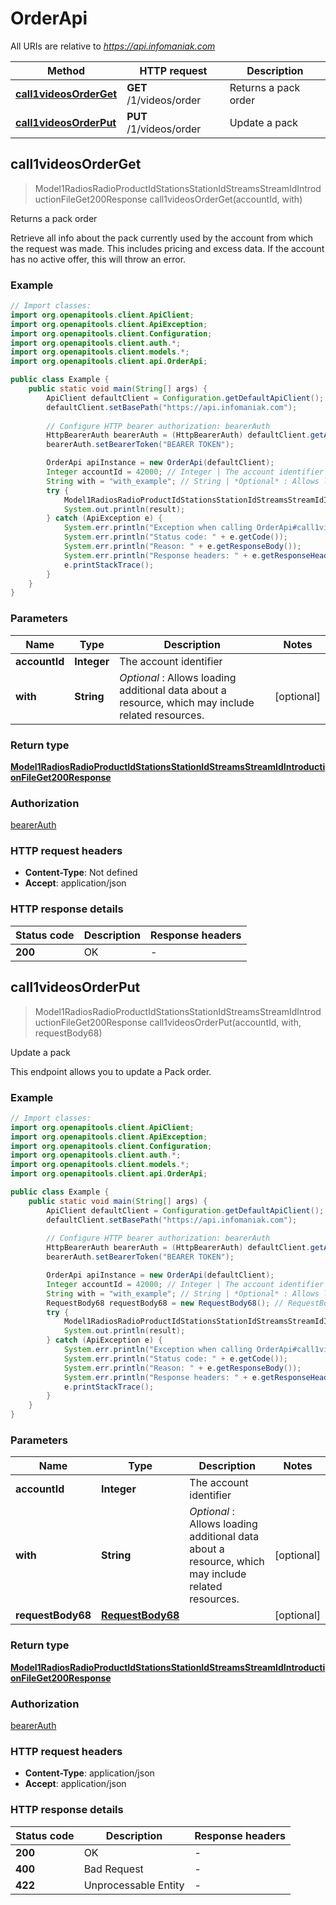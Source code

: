# OrderApi

All URIs are relative to *https://api.infomaniak.com*

| Method | HTTP request | Description |
|------------- | ------------- | -------------|
| [**call1videosOrderGet**](OrderApi.md#call1videosOrderGet) | **GET** /1/videos/order | Returns a pack order |
| [**call1videosOrderPut**](OrderApi.md#call1videosOrderPut) | **PUT** /1/videos/order | Update a pack |



## call1videosOrderGet

> Model1RadiosRadioProductIdStationsStationIdStreamsStreamIdIntroductionFileGet200Response call1videosOrderGet(accountId, with)

Returns a pack order

Retrieve all info about the pack currently used by the account from which the request was made. This includes pricing and excess data. If the account has no active offer, this will throw an error.

### Example

```java
// Import classes:
import org.openapitools.client.ApiClient;
import org.openapitools.client.ApiException;
import org.openapitools.client.Configuration;
import org.openapitools.client.auth.*;
import org.openapitools.client.models.*;
import org.openapitools.client.api.OrderApi;

public class Example {
    public static void main(String[] args) {
        ApiClient defaultClient = Configuration.getDefaultApiClient();
        defaultClient.setBasePath("https://api.infomaniak.com");
        
        // Configure HTTP bearer authorization: bearerAuth
        HttpBearerAuth bearerAuth = (HttpBearerAuth) defaultClient.getAuthentication("bearerAuth");
        bearerAuth.setBearerToken("BEARER TOKEN");

        OrderApi apiInstance = new OrderApi(defaultClient);
        Integer accountId = 42000; // Integer | The account identifier
        String with = "with_example"; // String | *Optional* : Allows loading additional data about a resource, which may include related resources.
        try {
            Model1RadiosRadioProductIdStationsStationIdStreamsStreamIdIntroductionFileGet200Response result = apiInstance.call1videosOrderGet(accountId, with);
            System.out.println(result);
        } catch (ApiException e) {
            System.err.println("Exception when calling OrderApi#call1videosOrderGet");
            System.err.println("Status code: " + e.getCode());
            System.err.println("Reason: " + e.getResponseBody());
            System.err.println("Response headers: " + e.getResponseHeaders());
            e.printStackTrace();
        }
    }
}
```

### Parameters


| Name | Type | Description  | Notes |
|------------- | ------------- | ------------- | -------------|
| **accountId** | **Integer**| The account identifier | |
| **with** | **String**| *Optional* : Allows loading additional data about a resource, which may include related resources. | [optional] |

### Return type

[**Model1RadiosRadioProductIdStationsStationIdStreamsStreamIdIntroductionFileGet200Response**](Model1RadiosRadioProductIdStationsStationIdStreamsStreamIdIntroductionFileGet200Response.md)

### Authorization

[bearerAuth](../README.md#bearerAuth)

### HTTP request headers

- **Content-Type**: Not defined
- **Accept**: application/json


### HTTP response details
| Status code | Description | Response headers |
|-------------|-------------|------------------|
| **200** | OK |  -  |


## call1videosOrderPut

> Model1RadiosRadioProductIdStationsStationIdStreamsStreamIdIntroductionFileGet200Response call1videosOrderPut(accountId, with, requestBody68)

Update a pack

This endpoint allows you to update a Pack order.

### Example

```java
// Import classes:
import org.openapitools.client.ApiClient;
import org.openapitools.client.ApiException;
import org.openapitools.client.Configuration;
import org.openapitools.client.auth.*;
import org.openapitools.client.models.*;
import org.openapitools.client.api.OrderApi;

public class Example {
    public static void main(String[] args) {
        ApiClient defaultClient = Configuration.getDefaultApiClient();
        defaultClient.setBasePath("https://api.infomaniak.com");
        
        // Configure HTTP bearer authorization: bearerAuth
        HttpBearerAuth bearerAuth = (HttpBearerAuth) defaultClient.getAuthentication("bearerAuth");
        bearerAuth.setBearerToken("BEARER TOKEN");

        OrderApi apiInstance = new OrderApi(defaultClient);
        Integer accountId = 42000; // Integer | The account identifier
        String with = "with_example"; // String | *Optional* : Allows loading additional data about a resource, which may include related resources.
        RequestBody68 requestBody68 = new RequestBody68(); // RequestBody68 | 
        try {
            Model1RadiosRadioProductIdStationsStationIdStreamsStreamIdIntroductionFileGet200Response result = apiInstance.call1videosOrderPut(accountId, with, requestBody68);
            System.out.println(result);
        } catch (ApiException e) {
            System.err.println("Exception when calling OrderApi#call1videosOrderPut");
            System.err.println("Status code: " + e.getCode());
            System.err.println("Reason: " + e.getResponseBody());
            System.err.println("Response headers: " + e.getResponseHeaders());
            e.printStackTrace();
        }
    }
}
```

### Parameters


| Name | Type | Description  | Notes |
|------------- | ------------- | ------------- | -------------|
| **accountId** | **Integer**| The account identifier | |
| **with** | **String**| *Optional* : Allows loading additional data about a resource, which may include related resources. | [optional] |
| **requestBody68** | [**RequestBody68**](RequestBody68.md)|  | [optional] |

### Return type

[**Model1RadiosRadioProductIdStationsStationIdStreamsStreamIdIntroductionFileGet200Response**](Model1RadiosRadioProductIdStationsStationIdStreamsStreamIdIntroductionFileGet200Response.md)

### Authorization

[bearerAuth](../README.md#bearerAuth)

### HTTP request headers

- **Content-Type**: application/json
- **Accept**: application/json


### HTTP response details
| Status code | Description | Response headers |
|-------------|-------------|------------------|
| **200** | OK |  -  |
| **400** | Bad Request |  -  |
| **422** | Unprocessable Entity |  -  |

